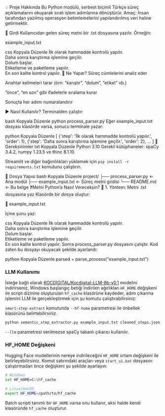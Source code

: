 💡 Proje Hakkında
Bu Python modülü, serbest biçimli Türkçe süreç açıklamalarını okuyarak sıralı işlem adımlarına dönüştürür.
Amaç: İnsan tarafından yazılmış operasyon betimlemelerini yapılandırılmış veri haline getirmektir.

📂 Girdi
Kullanıcıdan gelen süreç metni bir .txt dosyasına yazılır.
Örneğin:

example_input.txt

css
Kopyala
Düzenle
İlk olarak hammadde kontrolü yapılır.  
Daha sonra karıştırma işlemine geçilir.  
Dolum başlar.  
Etiketleme ve paketleme yapılır.  
En son kalite kontrol yapılır.
🧠 Ne Yapar?
Süreç cümlelerini analiz eder

Anahtar kelimeleri tarar (örn: “karıştır”, “dolum”, “etiket” vb.)

“önce”, “en son” gibi ifadelerle sıralama kurar

Sonuçta her adımı numaralandırır

▶️ Nasıl Kullanılır?
Terminalden çalıştır:

bash
Kopyala
Düzenle
python process_parser.py
Eğer example_input.txt dosyası klasörde varsa, sonucu terminale yazar:

python
Kopyala
Düzenle
[
  {'step': 'İlk olarak hammadde kontrolü yapılır.', 'order': 1},
  {'step': 'Daha sonra karıştırma işlemine geçilir.', 'order': 2},
  ...
]
🔧 Gereksinimler
txt
Kopyala
Düzenle
Python 3.10
Gerekli kütüphaneler: spaCy 3.4.2, numpy 1.23.5 ve thinc 8.1.10.

Streamlit ve diğer bağımlılıkları yüklemek için `pip install -r requirements.txt` komutunu çalıştırın.

🧱 Dosya Yapısı
bash
Kopyala
Düzenle
project/
├── process_parser.py         ← Ana modül
├── example_input.txt         ← Süreç metni girdisi
└── README.md                 ← Bu belge
❓Metni Python’a Nasıl Vereceksin?
🔹 1. Yöntem: Metni .txt dosyasına yaz
Klasörde bir dosya oluştur:

📄 example_input.txt

İçine şunu yaz:

css
Kopyala
Düzenle
İlk olarak hammadde kontrolü yapılır.  
Daha sonra karıştırma işlemine geçilir.  
Dolum başlar.  
Etiketleme ve paketleme yapılır.  
En son kalite kontrol yapılır.
Sonra process_parser.py dosyasını çalıştır.
Kod zaten bu dosyayı okuyacak şekilde ayarlandı:

python
Kopyala
Düzenle
parsed = parse_process("example_input.txt")

### LLM Kullanımı

İsteğe bağlı olarak [KOCDIGITAL/Kocdigital-LLM-8b-v0.1](https://huggingface.co/KOCDIGITAL/Kocdigital-LLM-8b-v0.1) modelini indirirseniz,
Windows başlangıç betiği indirilen ağırlıkları `HF_HOME` değişkeni ile script dizinine oluşturulan `hf_cache` klasörüne kaydeder,
adım çıkarma işlemini LLM ile gerçekleştirmek için şu komutu çalıştırabilirsiniz:

`smart-step-extract` komutunda `--hf-home` parametresi ile önbellek klasörünü
belirtebilirsiniz.

```bash
python semantic_step_extractor.py example_input.txt cleaned_steps.json --llm
```

`--llm` parametresi verilmezse spaCy tabanlı çıkarıcı kullanılır.

### HF_HOME Değişkeni

Hugging Face modellerinin nereye indirileceğini `HF_HOME` ortam değişkeni ile
belirleyebilirsiniz. Komut satırındaki araçları veya `start_ui.bat` dosyasını
çalıştırmadan önce değişkeni şu şekilde ayarlayın:

```bash
# Windows
set HF_HOME=C:\hf_cache

# Linux/macOS
export HF_HOME=/path/to/hf_cache
```

Batch scripti tanımlı bir `HF_HOME` varsa onu kullanır, aksi halde kendi
klasöründe `hf_cache` oluşturur.
